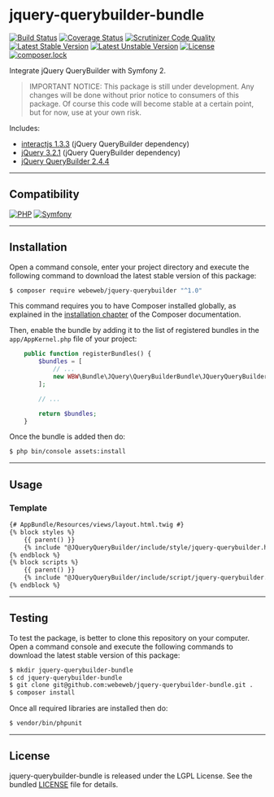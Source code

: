 jquery-querybuilder-bundle
==========================

[![Build Status](https://travis-ci.org/webeweb/jquery-querybuilder-bundle.svg?branch=master)](https://travis-ci.org/webeweb/jquery-querybuilder-bundle) [![Coverage Status](https://coveralls.io/repos/github/webeweb/jquery-querybuilder-bundle/badge.svg?branch=master)](https://coveralls.io/github/webeweb/jquery-querybuilder-bundle?branch=master) [![Scrutinizer Code Quality](https://scrutinizer-ci.com/g/webeweb/jquery-querybuilder-bundle/badges/quality-score.png?b=master)](https://scrutinizer-ci.com/g/webeweb/jquery-querybuilder-bundle/?branch=master) [![Latest Stable Version](https://poser.pugx.org/webeweb/jquery-querybuilder-bundle/v/stable)](https://packagist.org/packages/webeweb/jquery-querybuilder-bundle) [![Latest Unstable Version](https://poser.pugx.org/webeweb/jquery-querybuilder-bundle/v/unstable)](https://packagist.org/packages/webeweb/jquery-querybuilder-bundle) [![License](https://poser.pugx.org/webeweb/jquery-querybuilder-bundle/license)](https://packagist.org/packages/webeweb/jquery-querybuilder-bundle) [![composer.lock](https://poser.pugx.org/webeweb/jquery-querybuilder-bundle/composerlock)](https://packagist.org/packages/webeweb/jquery-querybuilder-bundle)

Integrate jQuery QueryBuilder with Symfony 2.

> IMPORTANT NOTICE: This package is still under development. Any changes will be
> done without prior notice to consumers of this package. Of course this code
> will become stable at a certain point, but for now, use at your own risk.

Includes:

- [interactjs 1.3.3](http://interactjs.io/) (jQuery QueryBuilder dependency)
- [jQuery 3.2.1](http://jquery.com/) (jQuery QueryBuilder dependency)
- [jQuery QueryBuilder 2.4.4](https://querybuilder.js.org/)

---

## Compatibility

[![PHP](https://img.shields.io/badge/PHP-%5E5.6%7C%5E7.0-blue.svg)](http://php.net) [![Symfony](https://img.shields.io/badge/Symfony-%5E2.6%7C%5E3.0-brightgreen.svg)](https://symfony.com)

---

## Installation

Open a command console, enter your project directory and execute the following
command to download the latest stable version of this package:

```bash
$ composer require webeweb/jquery-querybuilder "^1.0"
```

This command requires you to have Composer installed globally, as explained in
the [installation chapter](https://getcomposer.org/doc/00-intro.md) of the
Composer documentation.

Then, enable the bundle by adding it to the list of registered bundles
in the `app/AppKernel.php` file of your project:

```php
    public function registerBundles() {
        $bundles = [
            // ...
            new WBW\Bundle\JQuery\QueryBuilderBundle\JQueryQueryBuilderBundle(),
        ];

        // ...

        return $bundles;
    }
```

Once the bundle is added then do:

```bash
$ php bin/console assets:install
```

---

## Usage

### Template

```html
{# AppBundle/Resources/views/layout.html.twig #}
{% block styles %}
    {{ parent() }}
    {% include "@JQueryQueryBuilder/include/style/jquery-querybuilder.html.twig" %}
{% endblock %}
{% block scripts %}
    {{ parent() }}
    {% include "@JQueryQueryBuilder/include/script/jquery-querybuilder.html.twig" %}
{% endblock %}
```

---

## Testing

To test the package, is better to clone this repository on your computer.
Open a command console and execute the following commands to download the latest
stable version of this package:

```bash
$ mkdir jquery-querybuilder-bundle
$ cd jquery-querybuilder-bundle
$ git clone git@github.com:webeweb/jquery-querybuilder-bundle.git .
$ composer install
```

Once all required libraries are installed then do:

```bash
$ vendor/bin/phpunit
```

---

## License

jquery-querybuilder-bundle is released under the LGPL License. See the bundled
[LICENSE](LICENSE) file for details.
